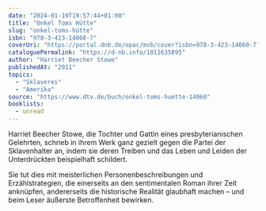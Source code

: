 ```yaml
---
date: "2024-01-19T19:57:44+01:00"
title: "Onkel Toms Hütte"
slug: "onkel-toms-hütte"
isbn: "978-3-423-14060-7"
coverUri: "https://portal.dnb.de/opac/mvb/cover?isbn=978-3-423-14060-7"
cataloguePermalink: "https://d-nb.info/1011635895"
author: "Harriet Beecher Stowe"
publishedAt: "2011"
topics:
  - "Sklaverei"
  - "Amerika"
source: "https://www.dtv.de/buch/onkel-toms-huette-14060"
booklists:
  - unread
---
```


Harriet Beecher Stowe, die Tochter und Gattin eines presbyterianischen Gelehrten, 
schrieb in ihrem Werk ganz gezielt gegen die Partei der Sklavenhalter an, indem 
sie deren Treiben und das Leben und Leiden der Unterdrückten beispielhaft 
schildert.

Sie tut dies mit meisterlichen Personenbeschreibungen und Erzählstrategien, die 
einerseits an den sentimentalen Roman ihrer Zeit anknüpfen, andererseits die 
historische Realität glaubhaft machen – und beim Leser äußerste Betroffenheit 
bewirken.